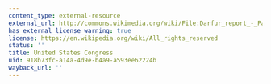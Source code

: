 ```yaml
---
content_type: external-resource
external_url: http://commons.wikimedia.org/wiki/File:Darfur_report_-_Page_7_Image_1.jpg
has_external_license_warning: true
license: https://en.wikipedia.org/wiki/All_rights_reserved
status: ''
title: United States Congress
uid: 918b73fc-a14a-4d9e-b4a9-a593ee62224b
wayback_url: ''
---
```

